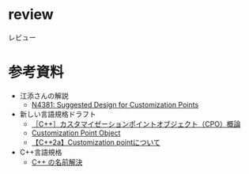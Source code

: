 # review
レビュー

# 参考資料
- 江添さんの解説
	- [N4381: Suggested Design for Customization Points](https://cpplover.blogspot.com/2015/05/c2015-04-pre-lenexa-mailings-n4381-n4389.html)
- 新しい言語規格ドラフト
	- [［C++］カスタマイゼーションポイントオブジェクト（CPO）概論](https://onihusube.hatenablog.com/entry/2020/06/26/225920)
	- [Customization Point Object](https://yohhoy.hatenadiary.jp/entry/20190403/p1)
	- [【C++2a】Customization pointについて](http://tk0xleader.blog.shinobi.jp/c--/%E3%80%90c--2a%E3%80%91customization%20point%E3%81%AB%E3%81%A4%E3%81%84%E3%81%A6)
- C++言語規格
	- [C++ の名前解決](https://prettysoft.hatenablog.com/entry/20101128/1497356882)

